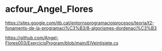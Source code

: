 # acfour_Angel_Flores


https://sites.google.com/itb.cat/entornsprogramacioiprocesos/teoria/t2-fonaments-de-la-programaci%C3%B3/8-algorismes-dordenaci%C3%B3


https://github.com/Angel-Flores003/ExercicisProgram/blob/main/EjVeintisiete.cs
